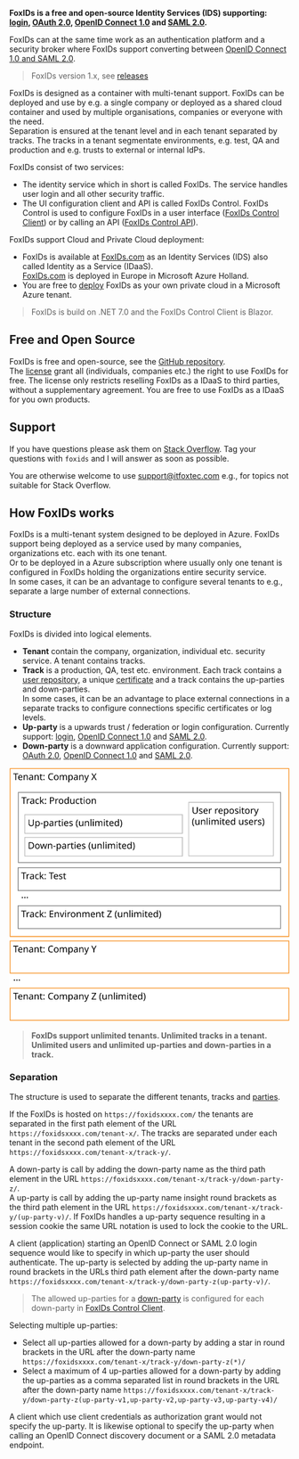 **FoxIDs is a free and open-source Identity Services (IDS) supporting: [login](login.md), [OAuth 2.0](oauth-2.0.md), [OpenID Connect 1.0](oidc.md) and [SAML 2.0](saml-2.0.md).**

FoxIDs can at the same time work as an authentication platform and a security broker where FoxIDs support converting between [OpenID Connect 1.0 and SAML 2.0](parties.md).

> FoxIDs version 1.x, see [releases](https://github.com/ITfoxtec/FoxIDs/releases)

FoxIDs is designed as a container with multi-tenant support. FoxIDs can be deployed and use by e.g. a single company or deployed as a shared cloud container and used by multiple organisations, companies or everyone with the need.  
Separation is ensured at the tenant level and in each tenant separated by tracks. The tracks in a tenant segmentate environments, e.g. test, QA and production and e.g. trusts to external or internal IdPs.

FoxIDs consist of two services:

- The identity service which in short is called FoxIDs. The service handles user login and all other security traffic.
- The UI configuration client and API is called FoxIDs Control. FoxIDs Control is used to configure FoxIDs in a user interface ([FoxIDs Control Client](control.md#foxids-control-client)) or by calling an API ([FoxIDs Control API](control.md#foxids-control-api)).


FoxIDs support Cloud and Private Cloud deployment:

- FoxIDs is available at [FoxIDs.com](https://foxids.com) as an Identity Services (IDS) also called Identity as a Service (IDaaS).  
[FoxIDs.com](https://foxids.com) is deployed in Europe in Microsoft Azure Holland.
- You are free to [deploy](deployment.md) FoxIDs as your own private cloud in a Microsoft Azure tenant.

> FoxIDs is build on .NET 7.0 and the FoxIDs Control Client is Blazor.

## Free and Open Source

FoxIDs is free and open-source, see the [GitHub repository](https://github.com/ITfoxtec/FoxIDs).  
The [license](https://github.com/ITfoxtec/FoxIDs/blob/master/LICENSE) grant all (individuals, companies etc.) the right to use FoxIDs for free. The license only restricts reselling FoxIDs as a IDaaS to third parties, without a supplementary agreement.
You are free to use FoxIDs as a IDaaS for you own products.

## Support

If you have questions please ask them on [Stack Overflow](https://stackoverflow.com/questions/tagged/foxids). Tag your questions with `foxids` and I will answer as soon as possible.

You are otherwise welcome to use [support@itfoxtec.com](mailto:support@itfoxtec.com?subject=FoxIDs) e.g., for topics not suitable for Stack Overflow.

## How FoxIDs works

FoxIDs is a multi-tenant system designed to be deployed in Azure. FoxIDs support being deployed as a service used by many companies, organizations etc. each with its one tenant.  
Or to be deployed in a Azure subscription where usually only one tenant is configured in FoxIDs holding the organizations entire security service.  
In some cases, it can be an advantage to configure several tenants to e.g., separate a large number of external connections.

### Structure

FoxIDs is divided into logical elements.

- **Tenant** contain the company, organization, individual etc. security service. A tenant contains tracks.
- **Track** is a production, QA, test etc. environment. Each track contains a [user repository](login.md#user-repository), a unique [certificate](certificates.md) and a track contains the up-parties and down-parties.  
In some cases, it can be an advantage to place external connections in a separate tracks to configure connections specific certificates or log levels.
- **Up-party** is a upwards trust / federation or login configuration. Currently support: [login](login.md), [OpenID Connect 1.0](oidc.md#up-party) and [SAML 2.0](saml-2.0.md#up-party).
- **Down-party** is a downward application configuration. Currently support: [OAuth 2.0](oauth-2.0.md#down-party), [OpenID Connect 1.0](oidc.md#down-party) and [SAML 2.0](saml-2.0.md#down-party).

![FoxIDs structure](images/structure.svg)

> **FoxIDs support unlimited tenants. Unlimited tracks in a tenant. Unlimited users and unlimited up-parties and down-parties in a track.**

### Separation
The structure is used to separate the different tenants, tracks and [parties](parties.md). 

If the FoxIDs is hosted on `https://foxidsxxxx.com/` the tenants are separated in the first path element of the URL `https://foxidsxxxx.com/tenant-x/`. 
The tracks are separated under each tenant in the second path element of the URL `https://foxidsxxxx.com/tenant-x/track-y/`.

A down-party is call by adding the down-party name as the third path element in the URL `https://foxidsxxxx.com/tenant-x/track-y/down-party-z/`.  
A up-party is call by adding the up-party name insight round brackets as the third path element in the URL `https://foxidsxxxx.com/tenant-x/track-y/(up-party-v)/`. 
If FoxIDs handles a up-party sequence resulting in a session cookie the same URL notation is used to lock the cookie to the URL.

A client (application) starting an OpenID Connect or SAML 2.0 login sequence would like to specify in which up-party the user should authenticate. 
The up-party is selected by adding the up-party name in round brackets in the URLs third path element after the down-party name `https://foxidsxxxx.com/tenant-x/track-y/down-party-z(up-party-v)/`.  

> The allowed up-parties for a [down-party](parties.md#down-party) is configured for each down-party in [FoxIDs Control Client](control.md#foxids-control-client).

Selecting multiple up-parties:

- Select all up-parties allowed for a down-party by adding a star in round brackets in the URL after the down-party name `https://foxidsxxxx.com/tenant-x/track-y/down-party-z(*)/`
- Select a maximum of 4 up-parties allowed for a down-party by adding the up-parties as a comma separated list in round brackets 
  in the URL after the down-party name `https://foxidsxxxx.com/tenant-x/track-y/down-party-z(up-party-v1,up-party-v2,up-party-v3,up-party-v4)/`

A client which use client credentials as authorization grant would not specify the up-party. It is likewise optional to specify the up-party when calling an OpenID Connect discovery document or a SAML 2.0 metadata endpoint.